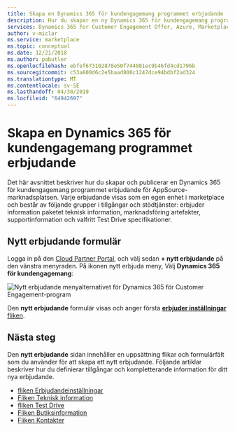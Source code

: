 ```yaml
---
title: Skapa en Dynamics 365 för kundengagemang programmet erbjudande | Azure Marketplace
description: Hur du skapar en ny Dynamics 365 för kundengagemang programmet erbjudandet på AppSource-marknadsplatsen.
services: Dynamics 365 for Customer Engagement Offer, Azure, Marketplace, Cloud Partner Portal, AppSource
author: v-miclar
ms.service: marketplace
ms.topic: conceptual
ms.date: 12/21/2018
ms.author: pabutler
ms.openlocfilehash: ebfef673102878e50f744081ec9b46fd4cd1796b
ms.sourcegitcommit: c53a800d6c2e5baad800c1247dce94bdbf2ad324
ms.translationtype: MT
ms.contentlocale: sv-SE
ms.lasthandoff: 04/30/2019
ms.locfileid: "64942697"
---
```

# <a name="create-a-dynamics-365-for-customer-engagement-application-offer"></a>Skapa en Dynamics 365 för kundengagemang programmet erbjudande

Det här avsnittet beskriver hur du skapar och publicerar en Dynamics 365 för kundengagemang programmet erbjudande för AppSource-marknadsplatsen. Varje erbjudande visas som en egen enhet i marketplace och består av följande grupper i tillgångar och stödtjänster: erbjuder information paketet teknisk information, marknadsföring artefakter, supportinformation och valfritt Test Drive specifikationer. 


## <a name="new-offer-form"></a>Nytt erbjudande formulär

Logga in på den [Cloud Partner Portal](https://cloudpartner.azure.com/), och välj sedan **+ nytt erbjudande** på den vänstra menyraden. På ikonen nytt erbjuda meny, Välj **Dynamics 365 för kundengagemang**:

![Nytt erbjudande menyalternativet för Dynamics 365 för Customer Engagement-program](./media/new-dyn365ce-menu-item.png)

Den **nytt erbjudande** formulär visas och anger första [ **erbjuder inställningar** fliken](./cpp-offer-settings-tab.md).


## <a name="next-steps"></a>Nästa steg

Den **nytt erbjudande** sidan innehåller en uppsättning flikar och formulärfält som du använder för att skapa ett nytt erbjudande. Följande artiklar beskriver hur du definierar tillgångar och kompletterande information för ditt nya erbjudande.

* [fliken Erbjudandeinställningar](./cpp-offer-settings-tab.md)
* [Fliken Teknisk information](./cpp-technical-info-tab.md)
* [fliken Test Drive](./cpp-testdrive-tab.md)
* [Fliken Butiksinformation](./cpp-storefront-details-tab.md)
* [Fliken Kontakter](./cpp-contacts-tab.md)
